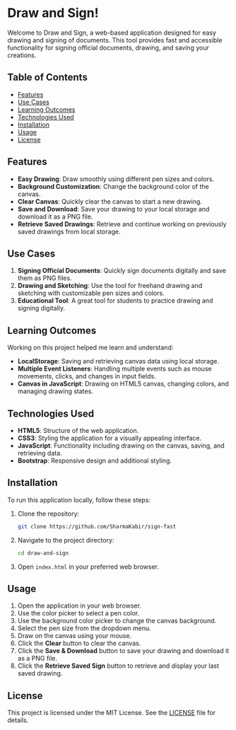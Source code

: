 
# Draw and Sign!

Welcome to Draw and Sign, a web-based application designed for easy drawing and signing of documents. This tool provides fast and accessible functionality for signing official documents, drawing, and saving your creations.

## Table of Contents

- [Features](#features)
- [Use Cases](#use-cases)
- [Learning Outcomes](#learning-outcomes)
- [Technologies Used](#technologies-used)
- [Installation](#installation)
- [Usage](#usage)
- [License](#license)

## Features

- **Easy Drawing**: Draw smoothly using different pen sizes and colors.
- **Background Customization**: Change the background color of the canvas.
- **Clear Canvas**: Quickly clear the canvas to start a new drawing.
- **Save and Download**: Save your drawing to your local storage and download it as a PNG file.
- **Retrieve Saved Drawings**: Retrieve and continue working on previously saved drawings from local storage.

## Use Cases

1. **Signing Official Documents**: Quickly sign documents digitally and save them as PNG files.
2. **Drawing and Sketching**: Use the tool for freehand drawing and sketching with customizable pen sizes and colors.
3. **Educational Tool**: A great tool for students to practice drawing and signing digitally.

## Learning Outcomes

Working on this project helped me learn and understand:
- **LocalStorage**: Saving and retrieving canvas data using local storage.
- **Multiple Event Listeners**: Handling multiple events such as mouse movements, clicks, and changes in input fields.
- **Canvas in JavaScript**: Drawing on HTML5 canvas, changing colors, and managing drawing states.

## Technologies Used

- **HTML5**: Structure of the web application.
- **CSS3**: Styling the application for a visually appealing interface.
- **JavaScript**: Functionality including drawing on the canvas, saving, and retrieving data.
- **Bootstrap**: Responsive design and additional styling.

## Installation

To run this application locally, follow these steps:

1. Clone the repository:
    ```sh
    git clone https://github.com/SharmaKabir/sign-fast
    ```
2. Navigate to the project directory:
    ```sh
    cd draw-and-sign
    ```
3. Open `index.html` in your preferred web browser.

## Usage

1. Open the application in your web browser.
2. Use the color picker to select a pen color.
3. Use the background color picker to change the canvas background.
4. Select the pen size from the dropdown menu.
5. Draw on the canvas using your mouse.
6. Click the **Clear** button to clear the canvas.
7. Click the **Save & Download** button to save your drawing and download it as a PNG file.
8. Click the **Retrieve Saved Sign** button to retrieve and display your last saved drawing.

## License

This project is licensed under the MIT License. See the [LICENSE](LICENSE) file for details.

